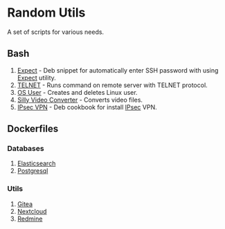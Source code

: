 # Random Utils
A set of scripts for various needs.  

## Bash
1. [Expect](expect) - Deb snippet for automatically enter SSH password with using [Expect](https://en.wikipedia.org/wiki/Expect) utility.  
2. [TELNET](telnet) - Runs command on remote server with TELNET protocol.  
3. [OS User](user) - Creates and deletes Linux user.  
4. [Silly Video Converter](video/convert) - Converts video files.  
5. [IPsec VPN](vpn/ipsec) - Deb cookbook for install [IPsec](https://en.wikipedia.org/wiki/IPsec) VPN.  

## Dockerfiles

### Databases
1. [Elasticsearch](dockerfiles/db/elasticsearch)  
2. [Postgresql](dockerfiles/db/postgresql)  

### Utils
1. [Gitea](dockerfiles/utils/gitea)  
2. [Nextcloud](dockerfiles/utils/nextcloud)  
3. [Redmine](dockerfiles/utils/redmine)  
